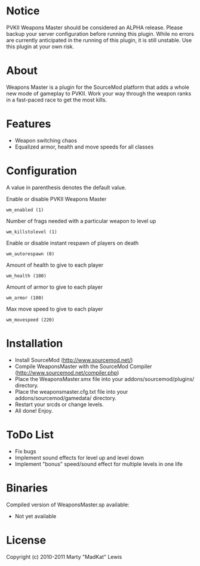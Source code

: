 # Notice

PVKII Weapons Master should be considered an ALPHA release. Please backup
your server configuration before running this plugin. While no errors are currently
anticipated in the running of this plugin, it is still unstable. Use this plugin
at your own risk.

# About

Weapons Master is a plugin for the SourceMod platform that adds a
whole new mode of gameplay to PVKII. Work your way through the weapon
ranks in a fast-paced race to get the most kills.

# Features

 * Weapon switching chaos
 * Equalized armor, health and move speeds for all classes

# Configuration

A value in parenthesis denotes the default value.

Enable or disable PVKII Weapons Master

    wm_enabled (1)

Number of frags needed with a particular weapon to level up

    wm_killstolevel (1)

Enable or disable instant respawn of players on death

    wm_autorespawn (0)

Amount of health to give to each player

    wm_health (100)

Amount of armor to give to each player

    wm_armor (100)

Max move speed to give to each player

    wm_movespeed (220)

# Installation

 * Install SourceMod (http://www.sourcemod.net/)
 * Compile WeaponsMaster with the SourceMod Compiler (http://www.sourcemod.net/compiler.php)
 * Place the WeaponsMaster.smx file into your addons/sourcemod/plugins/ directory.
 * Place the weaponsmaster.cfg.txt file into your addons/sourcemod/gamedata/ directory.
 * Restart your srcds or change levels.
 * All done! Enjoy.

# ToDo List

 * Fix bugs
 * Implement sound effects for level up and level down
 * Implement "bonus" speed/sound effect for multiple levels in one life

# Binaries

Compiled version of WeaponsMaster.sp available:

 * Not yet available

# License

Copyright (c) 2010-2011 Marty "MadKat" Lewis